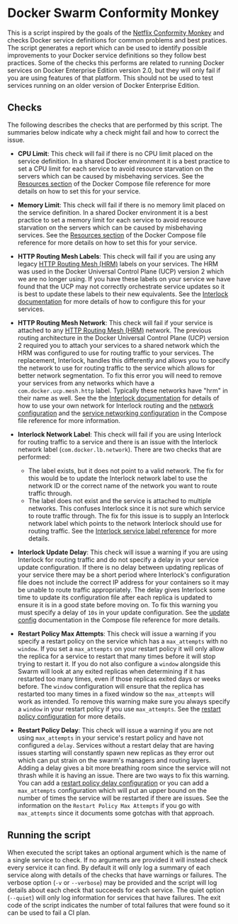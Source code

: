 # Docker Swarm Conformity Monkey

This is a script inspired by the goals of the [Netflix Conformity Monkey](https://medium.com/netflix-techblog/conformity-monkey-keeping-your-cloud-instances-following-best-practices-2aaff3479adc) and checks Docker service definitions for common problems and best pratices.  The script generates a report which can be used to identify possible improvements to your Docker service definitions so they follow best practices.  Some of the checks this performs are related to running Docker services on Docker Enterprise Edition version 2.0, but they will only fail if you are using features of that platform.  This should not be used to test services running on an older version of Docker Enterprise Edition.

## Checks

The following describes the checks that are performed by this script.  The summaries below indicate why a check might fail and how to correct the issue.

* **CPU Limit**: This check will fail if there is no CPU limit placed on the service definition.  In a shared Docker environment it is a best practice to set a CPU limit for each service to avoid resource starvation on the servers which can be caused by misbehaving services.  See the [Resources section](https://docs.docker.com/compose/compose-file/#resources) of the Docker Compose file reference for more details on how to set this for your service.
* **Memory Limit**: This check will fail if there is no memory limit placed on the service definition.  In a shared Docker environment it is a best practice to set a memory limit for each service to avoid resource starvation on the servers which can be caused by misbehaving services.  See the [Resources section](https://docs.docker.com/compose/compose-file/#resources) of the Docker Compose file reference for more details on how to set this for your service.
* **HTTP Routing Mesh Labels**: This check will fail if you are using any legacy [HTTP Routing Mesh (HRM)](https://success.docker.com/article/ucp-2-0-service-discovery) labels on your services.  The HRM was used in the Docker Universal Control Plane (UCP) version 2 which we are no longer using.  If you have these labels on your service we have found that the UCP may not correctly orchestrate service updates so it is best to update these labels to their new equivalents.  See the [Interlock documentation](https://docs.docker.com/ee/ucp/interlock/) for more details of how to configure this for your services.
* **HTTP Routing Mesh Network**: This check will fail if your service is attached to any [HTTP Routing Mesh (HRM)](https://success.docker.com/article/ucp-2-0-service-discovery) network.  The previous routing architecture in the Docker Universal Control Plane (UCP) version 2 required you to attach your services to a shared network which the HRM was configured to use for routing traffic to your services.  The replacement, Interlock, handles this differently and allows you to specify the network to use for routing traffic to the service which allows for better network segmentation.  To fix this error you will need to remove your services from any networks which have a `com.docker.ucp.mesh.http` label. Typically these networks have "hrm" in their name as well.  See the the [Interlock documentation](https://docs.docker.com/ee/ucp/interlock/) for details of how to use your own network for Interlock routing and the [network configuration](https://docs.docker.com/compose/compose-file/#network-configuration-reference) and the [service networking configuration](https://docs.docker.com/compose/compose-file/#networks) in the Compose file reference for more information.
* **Interlock Network Label**: This check will fail if you are using Interlock for routing traffic to a service and there is an issue with the Interlock network label (`com.docker.lb.network`).  There are two checks that are performed:
  
  * The label exists, but it does not point to a valid network.  The fix for this would be to update the Interlock network label to use the network ID or the correct name of the network you want to route traffic through.
  * The label does not exist and the service is attached to multiple networks.  This confuses Interlock since it is not sure which service to route traffic through.  The fix for this issue is to supply an Interlock network label which points to the network Interlock should use for routing traffic.  See the [Interlock service label reference](https://docs.docker.com/ee/ucp/interlock/usage/labels-reference/) for more details.

* **Interlock Update Delay**: This check will issue a warning if you are using Interlock for routing traffic and do not specify a delay in your service update configuration.  If there is no delay between updating replicas of your service there may be a short period where Interlock's configuration file does not include the correct IP address for your containers so it may be unable to route traffic appropriately.  The delay gives Interlock some time to update its configuration file after each replica is updated to ensure it is in a good state before moving on.  To fix this warning you must specify a delay of `10s` in your update configuration.  See the [update config](https://docs.docker.com/compose/compose-file/#update_config) documentation in the Compose file reference for more details.
* **Restart Policy Max Attempts**: This check will issue a warning if you specify a restart policy on the service which has a `max_attempts` with no `window`.  If you set a `max_attempts` on your restart policy it will only allow the replica for a service to restart that many times before it will stop trying to restart it.  If you do not also configure a `window` alongside this Swarm will look at any exited replicas when determining if it has restarted too many times, even if those replicas exited days or weeks before.  The `window` configuration will ensure that the replica has restarted too many times in a fixed window so the `max_attempts` will work as intended.  To remove this warning make sure you always specify a `window` in your restart policy if you use `max_attempts`.  See the [restart policy configuration](https://docs.docker.com/compose/compose-file/#restart_policy) for more details.
* **Restart Policy Delay**: This check will issue a warning if you are not using `max_attempts` in your service's restart policy and have not configured a `delay`.  Services without a restart delay that are having issues starting will constantly spawn new replicas as they error out which can put strain on the swarm's managers and routing layers.  Adding a delay gives a bit more breathing room since the service will not thrash while it is having an issue.  There are two ways to fix this warning.  You can add a [restart policy delay configuration](https://docs.docker.com/compose/compose-file/#restart_policy) or you can add a `max_attempts` configuration which will put an upper bound on the number of times the service will be restarted if there are issues.  See the information on the `Restart Policy Max Attempts` if you go with `max_attempts` since it documents some gotchas with that approach.

## Running the script

When executed the script takes an optional argument which is the name of a single service to check.  If no arguments are provided it will instead check every service it can find.  By default it will only log a summary of each service along with details of the checks that have warnings or failures.  The verbose option (`-v` or `--verbose`) may be provided and the script will log details about each check that succeeds for each service.  The quiet option (`--quiet`) will only log information for services that have failures.  The exit code of the script indicates the number of total failures that were found so it can be used to fail a CI plan.
